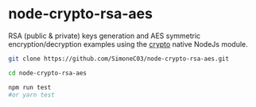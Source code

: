 # node-crypto-rsa-aes
RSA (public & private) keys generation and AES symmetric encryption/decryption examples using the <a href="https://nodejs.org/api/crypto.html">crypto</a> native NodeJs module.

```bash
git clone https://github.com/SimoneC03/node-crypto-rsa-aes.git

cd node-crypto-rsa-aes

npm run test
#or yarn test

```

